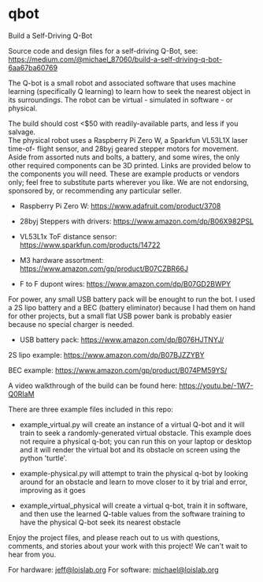 # qbot
Build a Self-Driving Q-Bot

Source code and design files for a self-driving Q-Bot, see: 
https://medium.com/@michael_87060/build-a-self-driving-q-bot-6aa67ba60769

The Q-bot is a small robot and associated software that uses machine
learning (specifically Q learning) to learn how to seek the nearest object
in its surroundings.  The robot can be virtual - simulated in software - or 
physical.

The build should cost <$50 with readily-available parts, and less if you salvage.  
The physical robot uses a Raspberry Pi Zero W, a Sparkfun VL53L1X laser time-of-
flight sensor, and 28byj geared stepper motors for movement.  Aside from 
assorted nuts and bolts, a battery, and some wires, the only other required
components can be 3D printed.  Links are provided below to the components you will
need.  These are example products or vendors only; feel free to substitute
parts wherever you like.  We are not endorsing, sponsored by,  or recommending
any particular seller.

- Raspberry Pi Zero W: 
https://www.adafruit.com/product/3708

- 28byj Steppers with drivers: 
https://www.amazon.com/dp/B06X982PSL

- VL53L1x ToF distance sensor:
https://www.sparkfun.com/products/14722

- M3 hardware assortment:
https://www.amazon.com/gp/product/B07CZBR66J

- F to F dupont wires:
https://www.amazon.com/dp/B07GD2BWPY

For power, any small USB battery pack will be enought to run the bot. I used a 2S lipo 
battery and a BEC (battery eliminator) because I had them on hand for other projects, but
a small flat USB power bank is probably easier because no special charger is needed.

- USB battery pack:
https://www.amazon.com/dp/B076HJTNYJ/

2S lipo example:
https://www.amazon.com/dp/B07BJZZYBY

BEC example: 
https://www.amazon.com/gp/product/B074PM59YS/

A video walkthrough of the build can be found here: https://youtu.be/-1W7-Q0RIaM

There are three example files included in this repo:

- example_virtual.py will create an instance of a virtual Q-bot and it will train
to seek a randomly-generated virtual obstacle.  This example does not require a physical
q-bot; you can run this on your laptop or desktop and it will render the virtual bot
and its obstacle on screen using the python 'turtle'.

- example-physical.py will attempt to train the physical q-bot by looking around for an
obstacle and learn to move closer to it by trial and error, improving as it goes

- example_virtual_physical will create a virtual q-bot, train it in software, and then
use the learned Q-table values from the software training to have the physical Q-bot 
seek its nearest obstacle 

Enjoy the project files, and please reach out to us with questions, comments, and stories
about your work with this project!  We can't wait to hear from you.

For hardware: jeff@loislab.org
For software: michael@loislab.org
